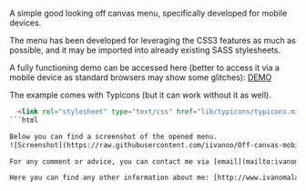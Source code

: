 A simple good looking off canvas menu, specifically developed for mobile devices.

The menu has been developed for leveraging the CSS3 features as much as possible,
and it may be imported into already existing SASS stylesheets.

A fully functioning demo can be accessed here (better to access it via a mobile
device as standard browsers may show some glitches): [DEMO](http://codepen.io/iivanoo/full/WvWXqR/)

The example comes with Typicons (but it can work without it as well).
```html
  <link rel="stylesheet" type="text/css" href="lib/typicons/typicons.min.css">
```html

Below you can find a screenshot of the opened menu.
![Screenshot](https://raw.githubusercontent.com/iivanoo/Off-canvas-mobile-menu/master/screenshot.png)

For any comment or advice, you can contact me via [email](mailto:ivanomalavolta@gmail.com)

Here you can find any other information about me: [http://www.ivanomalavolta.com](http://www.ivanomalavolta.com)
